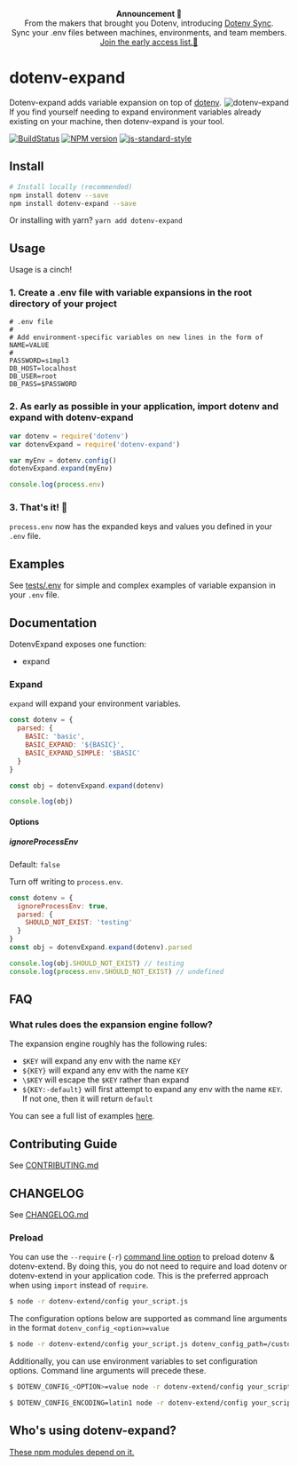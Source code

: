 <p align="center">
<strong>Announcement 📣</strong><br/>From the makers that brought you Dotenv, introducing <a href="https://sync.dotenv.org">Dotenv Sync</a>.<br/>Sync your .env files between machines, environments, and team members.<br/><a href="https://sync.dotenv.org">Join the early access list.💛</a>
</p>

# dotenv-expand

<img src="https://raw.githubusercontent.com/motdotla/dotenv-expand/master/dotenv-expand.png" alt="dotenv-expand" align="right" />

Dotenv-expand adds variable expansion on top of 
[dotenv](http://github.com/motdotla/dotenv). If you find yourself needing to
expand environment variables already existing on your machine, then
dotenv-expand is your tool.

[![BuildStatus](https://img.shields.io/travis/motdotla/dotenv-expand/master.svg?style=flat-square)](https://travis-ci.org/motdotla/dotenv-expand)
[![NPM version](https://img.shields.io/npm/v/dotenv-expand.svg?style=flat-square)](https://www.npmjs.com/package/dotenv-expand)
[![js-standard-style](https://img.shields.io/badge/code%20style-standard-brightgreen.svg?style=flat-square)](https://github.com/feross/standard)

## Install

```bash
# Install locally (recommended)
npm install dotenv --save
npm install dotenv-expand --save
```

Or installing with yarn? `yarn add dotenv-expand`

## Usage

Usage is a cinch!

### 1. Create a .env file with variable expansions in the root directory of your project

```dosini
# .env file
#
# Add environment-specific variables on new lines in the form of NAME=VALUE
#
PASSWORD=s1mpl3
DB_HOST=localhost
DB_USER=root
DB_PASS=$PASSWORD
```

### 2. As early as possible in your application, import dotenv and expand with dotenv-expand

```js
var dotenv = require('dotenv')
var dotenvExpand = require('dotenv-expand')

var myEnv = dotenv.config()
dotenvExpand.expand(myEnv)

console.log(process.env)
```

### 3. That's it! 👏

`process.env` now has the expanded keys and values you defined in your `.env` file.

## Examples

See [tests/.env](https://github.com/motdotla/dotenv-expand/blob/master/tests/.env) for simple and complex examples of variable expansion in your `.env`
file.

## Documentation

DotenvExpand exposes one function:

* expand

### Expand

`expand` will expand your environment variables.

```js
const dotenv = {
  parsed: {
    BASIC: 'basic',
    BASIC_EXPAND: '${BASIC}',
    BASIC_EXPAND_SIMPLE: '$BASIC'
  }
}

const obj = dotenvExpand.expand(dotenv)

console.log(obj)
```

#### Options

##### ignoreProcessEnv

Default: `false`

Turn off writing to `process.env`.

```js
const dotenv = {
  ignoreProcessEnv: true,
  parsed: {
    SHOULD_NOT_EXIST: 'testing'
  }
}
const obj = dotenvExpand.expand(dotenv).parsed

console.log(obj.SHOULD_NOT_EXIST) // testing
console.log(process.env.SHOULD_NOT_EXIST) // undefined
```

## FAQ

### What rules does the expansion engine follow?

The expansion engine roughly has the following rules:

* `$KEY` will expand any env with the name `KEY`
* `${KEY}` will expand any env with the name `KEY` 
* `\$KEY` will escape the `$KEY` rather than expand
* `${KEY:-default}` will first attempt to expand any env with the name `KEY`. If not one, then it will return `default`

You can see a full list of examples [here](https://github.com/motdotla/dotenv-expand/blob/master/tests/.env).

## Contributing Guide

See [CONTRIBUTING.md](CONTRIBUTING.md)

## CHANGELOG

See [CHANGELOG.md](CHANGELOG.md)

### Preload

You can use the `--require` (`-r`) [command line option](https://nodejs.org/api/cli.html#cli_r_require_module) to preload dotenv & dotenv-extend. By doing this, you do not need to require and load dotenv or dotenv-extend in your application code. This is the preferred approach when using `import` instead of `require`.

```bash
$ node -r dotenv-extend/config your_script.js
```

The configuration options below are supported as command line arguments in the format `dotenv_config_<option>=value`

```bash
$ node -r dotenv-extend/config your_script.js dotenv_config_path=/custom/path/to/your/env/vars
```

Additionally, you can use environment variables to set configuration options. Command line arguments will precede these.

```bash
$ DOTENV_CONFIG_<OPTION>=value node -r dotenv-extend/config your_script.js
```

```bash
$ DOTENV_CONFIG_ENCODING=latin1 node -r dotenv-extend/config your_script.js dotenv_config_path=/custom/path/to/.env
```

## Who's using dotenv-expand?

[These npm modules depend on it.](https://www.npmjs.com/browse/depended/dotenv-expand)
